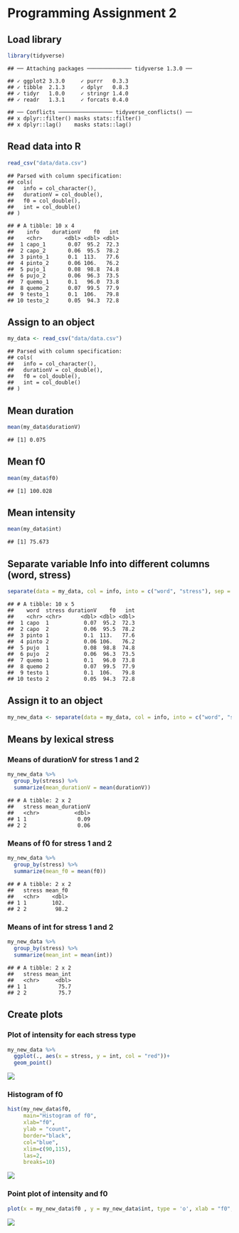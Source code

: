 
# Programming Assignment 2

## Load library

``` r
library(tidyverse)
```

    ## ── Attaching packages ────────────── tidyverse 1.3.0 ──

    ## ✓ ggplot2 3.3.0     ✓ purrr   0.3.3
    ## ✓ tibble  2.1.3     ✓ dplyr   0.8.3
    ## ✓ tidyr   1.0.0     ✓ stringr 1.4.0
    ## ✓ readr   1.3.1     ✓ forcats 0.4.0

    ## ── Conflicts ───────────────── tidyverse_conflicts() ──
    ## x dplyr::filter() masks stats::filter()
    ## x dplyr::lag()    masks stats::lag()

## Read data into R

``` r
read_csv("data/data.csv")
```

    ## Parsed with column specification:
    ## cols(
    ##   info = col_character(),
    ##   durationV = col_double(),
    ##   f0 = col_double(),
    ##   int = col_double()
    ## )

    ## # A tibble: 10 x 4
    ##    info    durationV    f0   int
    ##    <chr>       <dbl> <dbl> <dbl>
    ##  1 capo_1       0.07  95.2  72.3
    ##  2 capo_2       0.06  95.5  78.2
    ##  3 pinto_1      0.1  113.   77.6
    ##  4 pinto_2      0.06 106.   76.2
    ##  5 pujo_1       0.08  98.8  74.8
    ##  6 pujo_2       0.06  96.3  73.5
    ##  7 quemo_1      0.1   96.0  73.8
    ##  8 quemo_2      0.07  99.5  77.9
    ##  9 testo_1      0.1  106.   79.8
    ## 10 testo_2      0.05  94.3  72.8

## Assign to an object

``` r
my_data <- read_csv("data/data.csv")
```

    ## Parsed with column specification:
    ## cols(
    ##   info = col_character(),
    ##   durationV = col_double(),
    ##   f0 = col_double(),
    ##   int = col_double()
    ## )

## Mean duration

``` r
mean(my_data$durationV)
```

    ## [1] 0.075

## Mean f0

``` r
mean(my_data$f0)
```

    ## [1] 100.028

## Mean intensity

``` r
mean(my_data$int)
```

    ## [1] 75.673

## Separate variable Info into different columns (word, stress)

``` r
separate(data = my_data, col = info, into = c("word", "stress"), sep = "_")
```

    ## # A tibble: 10 x 5
    ##    word  stress durationV    f0   int
    ##    <chr> <chr>      <dbl> <dbl> <dbl>
    ##  1 capo  1           0.07  95.2  72.3
    ##  2 capo  2           0.06  95.5  78.2
    ##  3 pinto 1           0.1  113.   77.6
    ##  4 pinto 2           0.06 106.   76.2
    ##  5 pujo  1           0.08  98.8  74.8
    ##  6 pujo  2           0.06  96.3  73.5
    ##  7 quemo 1           0.1   96.0  73.8
    ##  8 quemo 2           0.07  99.5  77.9
    ##  9 testo 1           0.1  106.   79.8
    ## 10 testo 2           0.05  94.3  72.8

## Assign it to an object

``` r
my_new_data <- separate(data = my_data, col = info, into = c("word", "stress"), sep = "_")
```

## Means by lexical stress

### Means of durationV for stress 1 and 2

``` r
my_new_data %>%
  group_by(stress) %>%
  summarize(mean_durationV = mean(durationV))
```

    ## # A tibble: 2 x 2
    ##   stress mean_durationV
    ##   <chr>           <dbl>
    ## 1 1                0.09
    ## 2 2                0.06

### Means of f0 for stress 1 and 2

``` r
my_new_data %>%
  group_by(stress) %>%
  summarize(mean_f0 = mean(f0))
```

    ## # A tibble: 2 x 2
    ##   stress mean_f0
    ##   <chr>    <dbl>
    ## 1 1        102. 
    ## 2 2         98.2

### Means of int for stress 1 and 2

``` r
my_new_data %>%
  group_by(stress) %>%
  summarize(mean_int = mean(int))
```

    ## # A tibble: 2 x 2
    ##   stress mean_int
    ##   <chr>     <dbl>
    ## 1 1          75.7
    ## 2 2          75.7

## Create plots

### Plot of intensity for each stress type

``` r
my_new_data %>%
  ggplot(., aes(x = stress, y = int, col = "red"))+
  geom_point()
```

![](README_files/figure-gfm/unnamed-chunk-12-1.png)<!-- -->

### Histogram of f0

``` r
hist(my_new_data$f0, 
     main="Histogram of f0", 
     xlab="f0", 
     ylab = "count",
     border="black", 
     col="blue",
     xlim=c(90,115),
     las=2, 
     breaks=10)
```

![](README_files/figure-gfm/unnamed-chunk-13-1.png)<!-- -->

### Point plot of intensity and f0

``` r
plot(x = my_new_data$f0 , y = my_new_data$int, type = 'o', xlab = "f0", ylab = "intensity", col = "purple")
```

![](README_files/figure-gfm/unnamed-chunk-14-1.png)<!-- -->
